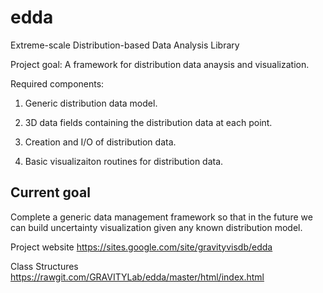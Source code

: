 # edda
Extreme-scale Distribution-based Data Analysis Library

Project goal: A framework for distribution data anaysis and visualization.

Required components:

1. Generic distribution data model.  

2. 3D data fields containing the distribution data at each point.

3. Creation and I/O of distribution data.

4. Basic visualizaiton routines for distribution data. 

## Current goal
Complete a generic data management framework so that in the future we can build uncertainty visualization given any known distribution model. 

Project website
https://sites.google.com/site/gravityvisdb/edda

Class Structures
https://rawgit.com/GRAVITYLab/edda/master/html/index.html
